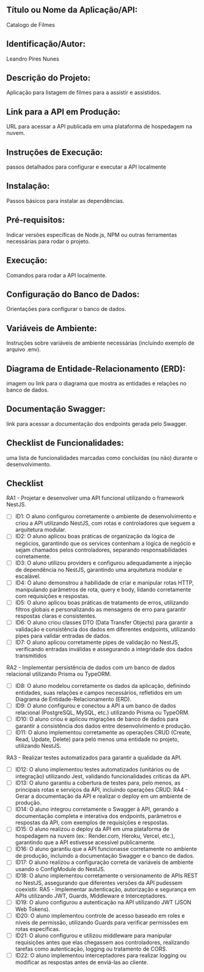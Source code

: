 ## Título ou Nome da Aplicação/API: 
Catalogo de Filmes

## Identificação/Autor: 
Leandro Pires Nunes

## Descrição do Projeto: 
Aplicação para listagem de filmes para a assistir e assistidos.

## Link para a API em Produção: 
URL para acessar a API publicada em uma plataforma de hospedagem na nuvem.

## Instruções de Execução: 
passos detalhados para configurar e executar a API localmente

## Instalação: 
Passos básicos para instalar as dependências.

## Pré-requisitos: 
Indicar versões específicas de Node.js, NPM ou outras ferramentas necessárias para rodar o projeto.

## Execução: 
Comandos para rodar a API localmente.

## Configuração do Banco de Dados: 
Orientações para configurar o banco de dados.

## Variáveis de Ambiente: 
Instruções sobre variáveis de ambiente necessárias (incluindo exemplo de arquivo .env).

## Diagrama de Entidade-Relacionamento (ERD): 
imagem ou link para o diagrama que mostra as entidades e relações no banco de dados.

## Documentação Swagger: 
link para acessar a documentação dos endpoints gerada pelo Swagger.

## Checklist de Funcionalidades: 
uma lista de funcionalidades marcadas como concluídas (ou não) durante o desenvolvimento.

## Checklist

RA1 - Projetar e desenvolver uma API funcional utilizando o framework NestJS.
- [ ] ID1: O aluno configurou corretamente o ambiente de desenvolvimento e criou a API utilizando NestJS, com rotas e controladores que seguem a arquitetura modular.
- [ ] ID2: O aluno aplicou boas práticas de organização da lógica de negócios, garantindo que os services contenham a lógica de negócio e sejam chamados pelos controladores, separando responsabilidades corretamente.
- [ ] ID3: O aluno utilizou providers e configurou adequadamente a injeção de dependência no NestJS, garantindo uma arquitetura modular e escalável.
- [ ] ID4: O aluno demonstrou a habilidade de criar e manipular rotas HTTP, manipulando parâmetros de rota, query e body, lidando corretamente com requisições e respostas.
- [ ] ID5: O aluno aplicou boas práticas de tratamento de erros, utilizando filtros globais e personalizando as mensagens de erro para garantir respostas claras e consistentes.
- [ ] ID6: O aluno criou classes DTO (Data Transfer Objects) para garantir a validação e consistência dos dados em diferentes endpoints, utilizando pipes para validar entradas de dados.
- [ ] ID7: O aluno aplicou corretamente pipes de validação no NestJS, verificando entradas inválidas e assegurando a integridade dos dados transmitidos

RA2 - Implementar persistência de dados com um banco de dados relacional utilizando Prisma ou TypeORM.

- [ ] ID8: O aluno modelou corretamente os dados da aplicação, definindo entidades, suas relações e campos necessários, refletidos em um Diagrama de Entidade-Relacionamento (ERD).
- [ ] ID9: O aluno configurou e conectou a API a um banco de dados relacional (PostgreSQL, MySQL, etc.) utilizando Prisma ou TypeORM.
- [ ] ID10: O aluno criou e aplicou migrações de banco de dados para garantir a consistência dos dados entre desenvolvimento e produção.
- [ ] ID11: O aluno implementou corretamente as operações CRUD (Create, Read, Update, Delete) para pelo menos uma entidade no projeto, utilizando NestJS.

RA3 - Realizar testes automatizados para garantir a qualidade da API.

- [ ] ID12: O aluno implementou testes automatizados (unitários ou de integração) utilizando Jest, validando funcionalidades críticas da API.
- [ ] ID13: O aluno garantiu a cobertura de testes para, pelo menos, as principais rotas e serviços da API, incluindo operações CRUD.
RA4 - Gerar a documentação da API e realizar o deploy em um ambiente de produção.
- [ ] ID14: O aluno integrou corretamente o Swagger à API, gerando a documentação completa e interativa dos endpoints, parâmetros e respostas da API, com exemplos de requisições e respostas.
- [ ] ID15: O aluno realizou o deploy da API em uma plataforma de hospedagem na nuvem (ex.: Render.com, Heroku, Vercel, etc.), garantindo que a API estivesse acessível publicamente.
- [ ] ID16: O aluno garantiu que a API funcionasse corretamente no ambiente de produção, incluindo a documentação Swagger e o banco de dados.
- [ ] ID17: O aluno realizou a configuração correta de variáveis de ambiente usando o ConfigModule do NestJS.
- [ ] ID18: O aluno implementou corretamente o versionamento de APIs REST no NestJS, assegurando que diferentes versões da API pudessem coexistir.
RA5 - Implementar autenticação, autorização e segurança em APIs utilizando JWT, Guards, Middleware e Interceptadores.
- [ ] ID19: O aluno configurou a autenticação na API utilizando JWT (JSON Web Tokens).
- [ ] ID20: O aluno implementou controle de acesso baseado em roles e níveis de permissão, utilizando Guards para verificar permissões em rotas específicas.
- [ ] ID21: O aluno configurou e utilizou middleware para manipular requisições antes que elas chegassem aos controladores, realizando tarefas como autenticação, logging ou tratamento de CORS.
- [ ] ID22: O aluno implementou interceptadores para realizar logging ou modificar as respostas antes de enviá-las ao cliente.